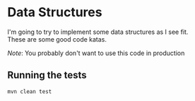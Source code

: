 # Data Structures  

I'm going to try to implement some data structures as I see fit.  
These are some good code katas.  

*Note*: You probably don't want to use this code in production  

## Running the tests  

```bash
mvn clean test
```
